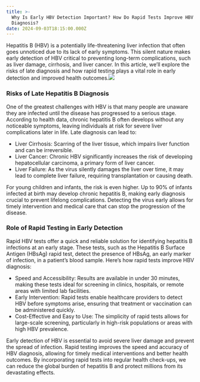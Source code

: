 ```yaml
---
title: >-
  Why Is Early HBV Detection Important? How Do Rapid Tests Improve HBV
  Diagnosis?
date: 2024-09-03T18:15:00.000Z
---
```


Hepatitis B (HBV) is a potentially life-threatening liver infection that often goes unnoticed due to its lack of early symptoms. This silent nature makes early detection of HBV critical to preventing long-term complications, such as liver damage, cirrhosis, and liver cancer. In this article, we’ll explore the risks of late diagnosis and how rapid testing plays a vital role in early detection and improved health outcomes.![](/img/blogs/hepatitis-b.webp)

### Risks of Late Hepatitis B Diagnosis

One of the greatest challenges with HBV is that many people are unaware they are infected until the disease has progressed to a serious stage. According to health data, chronic hepatitis B often develops without any noticeable symptoms, leaving individuals at risk for severe liver complications later in life. Late diagnosis can lead to:

* Liver Cirrhosis: Scarring of the liver tissue, which impairs liver function and can be irreversible.
* Liver Cancer: Chronic HBV significantly increases the risk of developing hepatocellular carcinoma, a primary form of liver cancer.
* Liver Failure: As the virus silently damages the liver over time, it may lead to complete liver failure, requiring transplantation or causing death.

For young children and infants, the risk is even higher. Up to 90% of infants infected at birth may develop chronic hepatitis B, making early diagnosis crucial to prevent lifelong complications. Detecting the virus early allows for timely intervention and medical care that can stop the progression of the disease.

### Role of Rapid Testing in Early Detection

Rapid HBV tests offer a quick and reliable solution for identifying hepatitis B infections at an early stage. These tests, such as the Hepatitis B Surface Antigen (HBsAg) rapid test, detect the presence of HBsAg, an early marker of infection, in a patient’s blood sample. Here’s how rapid tests improve HBV diagnosis:

* Speed and Accessibility: Results are available in under 30 minutes, making these tests ideal for screening in clinics, hospitals, or remote areas with limited lab facilities.
* Early Intervention: Rapid tests enable healthcare providers to detect HBV before symptoms arise, ensuring that treatment or vaccination can be administered quickly.
* Cost-Effective and Easy to Use: The simplicity of rapid tests allows for large-scale screening, particularly in high-risk populations or areas with high HBV prevalence.

Early detection of HBV is essential to avoid severe liver damage and prevent the spread of infection. Rapid testing improves the speed and accuracy of HBV diagnosis, allowing for timely medical interventions and better health outcomes. By incorporating rapid tests into regular health check-ups, we can reduce the global burden of hepatitis B and protect millions from its devastating effects.
